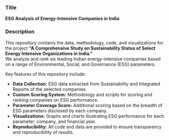### Title
**ESG Analysis of Energy-Intensive Companies in India**

### Description

This repository contains the data, methodology, code, and visualizations for the project **“A Comprehensive Study on Sustainability Status of Select Energy Intensive Organizations in India.”**  
We analyze and rank six leading Indian energy-intensive companies based on a range of Environmental, Social, and Governance (ESG) parameters.

Key features of this repository include:

- **Data Collection:** ESG data extracted from Sustainability and Integrated Reports of the selected companies.
- **Custom Scoring System:** Methodology and scripts for scoring and ranking companies on ESG performance.
- **Parameter Coverage Score:** Additional scoring based on the breadth of ESG parameters disclosed by each company.
- **Visualizations:** Graphs and charts illustrating ESG performance for each parameter, company, and financial year.
- **Reproducibility:** All code and data are provided to ensure transparency and reproducibility of results.
